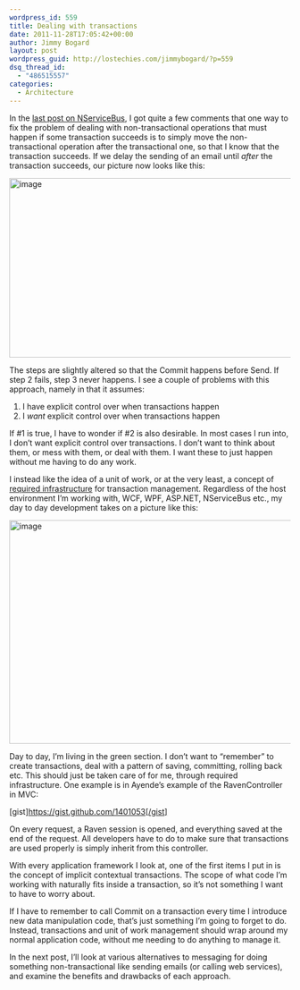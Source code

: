 ```yaml
---
wordpress_id: 559
title: Dealing with transactions
date: 2011-11-28T17:05:42+00:00
author: Jimmy Bogard
layout: post
wordpress_guid: http://lostechies.com/jimmybogard/?p=559
dsq_thread_id:
  - "486515557"
categories:
  - Architecture
---
```

In the [last post on NServiceBus](http://lostechies.com/jimmybogard/2011/11/22/stop-premature-email-sending-with-nservicebus/), I got quite a few comments that one way to fix the problem of dealing with non-transactional operations that must happen if some transaction succeeds is to simply move the non-transactional operation after the transactional one, so that I know that the transaction succeeds. If we delay the sending of an email until _after_ the transaction succeeds, our picture now looks like this:

[<img style="background-image: none; border-bottom: 0px; border-left: 0px; padding-left: 0px; padding-right: 0px; display: inline; border-top: 0px; border-right: 0px; padding-top: 0px" title="image" border="0" alt="image" src="http://lostechies.com/jimmybogard/files/2011/11/image_thumb3.png" width="575" height="321" />](http://lostechies.com/jimmybogard/files/2011/11/image3.png)

The steps are slightly altered so that the Commit happens before Send. If step 2 fails, step 3 never happens. I see a couple of problems with this approach, namely in that it assumes:

  1. I have explicit control over when transactions happen
  2. I _want_ explicit control over when transactions happen

If #1 is true, I have to wonder if #2 is also desirable. In most cases I run into, I don’t want explicit control over transactions. I don’t want to think about them, or mess with them, or deal with them. I want these to just happen without me having to do any work.

I instead like the idea of a unit of work, or at the very least, a concept of [required infrastructure](http://ayende.com/blog/136193/the-required-infrastructure-frees-you-from-infrastructure-decisions) for transaction management. Regardless of the host environment I’m working with, WCF, WPF, ASP.NET, NServiceBus etc., my day to day development takes on a picture like this:

[<img style="background-image: none; border-bottom: 0px; border-left: 0px; padding-left: 0px; padding-right: 0px; display: inline; border-top: 0px; border-right: 0px; padding-top: 0px" title="image" border="0" alt="image" src="http://lostechies.com/jimmybogard/files/2011/11/image_thumb4.png" width="607" height="400" />](http://lostechies.com/jimmybogard/files/2011/11/image4.png)

Day to day, I’m living in the green section. I don’t want to “remember” to create transactions, deal with a pattern of saving, committing, rolling back etc. This should just be taken care of for me, through required infrastructure. One example is in Ayende’s example of the RavenController in MVC:

[gist]https://gist.github.com/1401053[/gist]

On every request, a Raven session is opened, and everything saved at the end of the request. All developers have to do to make sure that transactions are used properly is simply inherit from this controller.

With every application framework I look at, one of the first items I put in is the concept of implicit contextual transactions. The scope of what code I’m working with naturally fits inside a transaction, so it’s not something I want to have to worry about.

If I have to remember to call Commit on a transaction every time I introduce new data manipulation code, that’s just something I’m going to forget to do. Instead, transactions and unit of work management should wrap around my normal application code, without me needing to do anything to manage it.

In the next post, I’ll look at various alternatives to messaging for doing something non-transactional like sending emails (or calling web services), and examine the benefits and drawbacks of each approach.